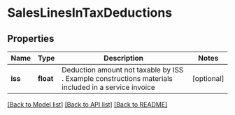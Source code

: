 # SalesLinesInTaxDeductions

## Properties
Name | Type | Description | Notes
------------ | ------------- | ------------- | -------------
**iss** | **float** | Deduction amount not taxable by ISS . Example constructions materials included in a service invoice | [optional] 

[[Back to Model list]](../README.md#documentation-for-models) [[Back to API list]](../README.md#documentation-for-api-endpoints) [[Back to README]](../README.md)


